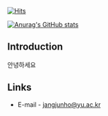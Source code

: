 [![Hits](https://hits.seeyoufarm.com/api/count/incr/badge.svg?url=https%3A%2F%2Fgithub.com%2Fjhjang19%2Fhit-counter&count_bg=%23D3AC97&title_bg=%234FBFD9&icon=&icon_color=%23F7F5F5&title=Hits&edge_flat=false)](https://hits.seeyoufarm.com)

[![Anurag's GitHub stats](https://github-readme-stats.vercel.app/api?username=jhjang19&show_icons=true&theme=ambient_gradient)](https://github.com/anuraghazra/github-readme-stats)

## Introduction
안녕하세요

## Links
- E-mail - jangjunho@yu.ac.kr
